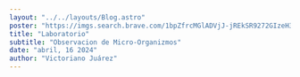 ```yaml
---
layout: "../../layouts/Blog.astro"
poster: "https://imgs.search.brave.com/1bpZfrcMGlADVjJ-jREkSR9272GIzeH3yfxp4H-3YHY/rs:fit:860:0:0/g:ce/aHR0cHM6Ly9tZWRp/YS5nZWVrc2Zvcmdl/ZWtzLm9yZy93cC1j/b250ZW50L2Nkbi11/cGxvYWRzLzIwMjAw/NTI5MjEzNTI5L0dp/dC12cy1HaXRIdWIu/cG5n"
title: "Laboratorio"
subtitle: "Observacion de Micro-Organizmos"
date: "abril, 16 2024"
author: "Victoriano Juárez"
---
```

